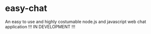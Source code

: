 # easy-chat
An easy to use and highly costumable node.js and javascript web chat application !!! IN DEVELOPMENT !!!
